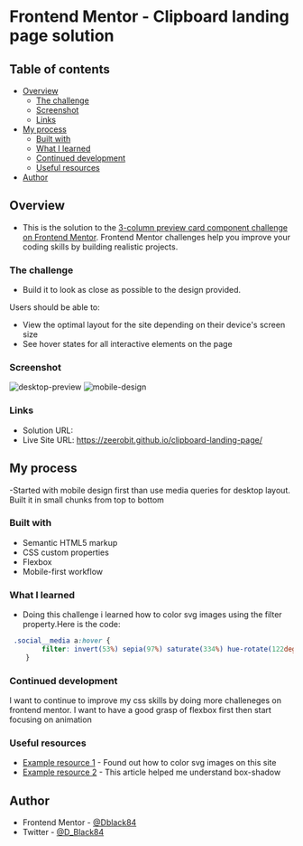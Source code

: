 # Frontend Mentor - Clipboard landing page solution


## Table of contents

- [Overview](#overview)
  - [The challenge](#the-challenge)
  - [Screenshot](#screenshot)
  - [Links](#links)
- [My process](#my-process)
  - [Built with](#built-with)
  - [What I learned](#what-i-learned)
  - [Continued development](#continued-development)
  - [Useful resources](#useful-resources)
- [Author](#author)



## Overview

- This is the solution to the [3-column preview card component challenge on Frontend Mentor](https://www.frontendmentor.io/challenges/clipboard-landing-page-5cc9bccd6c4c91111378ecb9). Frontend Mentor challenges help you improve your coding skills by building realistic projects. 


### The challenge

- Build it to look as close as possible to the design provided.

Users should be able to:

- View the optimal layout for the site depending on their device's screen size
- See hover states for all interactive elements on the page

### Screenshot

![desktop-preview](https://user-images.githubusercontent.com/49578782/130282198-6541e358-edf6-4c9f-86bc-a2379ed3a098.jpg)
![mobile-design](https://user-images.githubusercontent.com/49578782/130282251-83940321-3423-4577-a980-6c61706f1e3a.jpg)



### Links

- Solution URL: 
- Live Site URL: https://zeerobit.github.io/clipboard-landing-page/

## My process

-Started with mobile design first than use media queries for desktop layout. Built it in small chunks from top to bottom 

### Built with

- Semantic HTML5 markup
- CSS custom properties
- Flexbox
- Mobile-first workflow


### What I learned

- Doing this challenge i learned how to color svg images using the filter property.Here is the code:

```css
 .social__media a:hover {
        filter: invert(53%) sepia(97%) saturate(334%) hue-rotate(122deg) brightness(96%) contrast(89%);
    }
```


### Continued development

I want to continue to improve my css skills by doing more challeneges on frontend mentor. I want to have a good grasp of flexbox first then start focusing on animation 


### Useful resources

- [Example resource 1](https://stackoverflow.com/) - Found out how to color svg images on this site 
- [Example resource 2](https://developer.mozilla.org/en-US/docs/Web/CSS/box-shadow) - This article helped me understand box-shadow 


## Author

- Frontend Mentor - [@Dblack84](https://www.frontendmentor.io/profile/Dblack84)
- Twitter - [@D_Black84](https://www.twitter.com/D_Black84)


